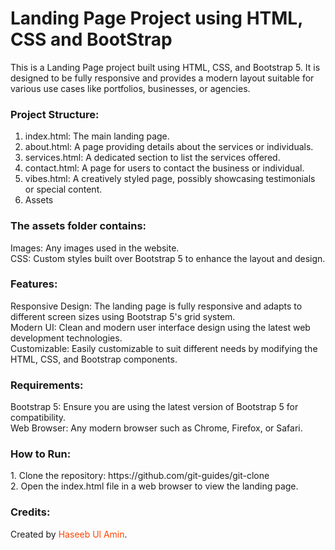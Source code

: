 <h1> Landing Page Project using HTML, CSS and BootStrap </h1>

This is a Landing Page project built using HTML, CSS, and Bootstrap 5. It is designed to be fully responsive and provides a modern layout suitable for various use cases like portfolios, businesses, or agencies.

<h3>Project Structure: </h3>

1. index.html: The main landing page.
2. about.html: A page providing details about the services or individuals.
3. services.html: A dedicated section to list the services offered.
4. contact.html: A page for users to contact the business or individual.
5. vibes.html: A creatively styled page, possibly showcasing testimonials or special content.
6. Assets

<h3>The assets folder contains:</h3>
Images: Any images used in the website. <br>
CSS: Custom styles built over Bootstrap 5 to enhance the layout and design.

<h3>Features:</h3>
Responsive Design: The landing page is fully responsive and adapts to different screen sizes using Bootstrap 5's grid system.<br>
Modern UI: Clean and modern user interface design using the latest web development technologies.<br>
Customizable: Easily customizable to suit different needs by modifying the HTML, CSS, and Bootstrap components.

<h3>Requirements:</h3>
Bootstrap 5: Ensure you are using the latest version of Bootstrap 5 for compatibility.<br>
Web Browser: Any modern browser such as Chrome, Firefox, or Safari.

<h3>How to Run:</h3>
1. Clone the repository: https://github.com/git-guides/git-clone<br>
2. Open the index.html file in a web browser to view the landing page.


<h3>Credits:</h3>
Created by <span style="color: orangered;">Haseeb Ul Amin</span>.
